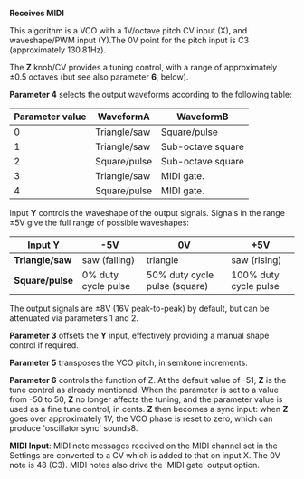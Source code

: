
**Receives MIDI**

This algorithm is a VCO with a 1V/octave pitch CV input (X), and waveshape/PWM input (Y).The 0V point for the pitch
input is C3 (approximately 130.81Hz).

The **Z** knob/CV provides a tuning control, with a range of approximately ±0.5 octaves (but see also parameter **6**, below).

  **Parameter 4** selects the output waveforms according to the following table:

<table>
<thead>
<tr class="header">
<th><strong>Parameter value</strong></th>
<th><strong>WaveformA</strong></th>
<th><strong>WaveformB</strong></th>
</tr>
</thead>
<tbody>
<tr class="odd">
<td>
0
</td>
<td>
Triangle/saw
</td>
<td>
Square/pulse
</td>
</tr>
<tr class="even">
<td>
1
</td>
<td>
Triangle/saw
</td>
<td>Sub-octave square</td>
</tr>
<tr class="odd">
<td>
2
</td>
<td>
Square/pulse
</td>
<td>Sub-octave square</td>
</tr>
<tr class="even">
<td>
3
</td>
<td>
Triangle/saw
</td>
<td>
MIDI gate.
</td>
</tr>
<tr class="odd">
<td>
4
</td>
<td>
Square/pulse
</td>
<td>
MIDI gate.
</td>
</tr>
</tbody>
</table>

Input **Y** controls the waveshape of the output signals. Signals in the range ±5V give the full range of possible
waveshapes:

<table>
<thead>
<tr class="header">
<th><strong>Input Y</strong></th>
<th><strong>-5V</strong></th>
<th><strong>0V</strong></th>
<th><strong>+5V</strong></th>
</tr>
</thead>
<tbody>
<tr class="odd">
<td>
<strong>Triangle/saw</strong>
</td>
<td>
saw (falling)
</td>
<td>
triangle
</td>
<td>
saw (rising)
</td>
</tr>
<tr class="even">
<td>
<strong>Square/pulse</strong>
</td>
<td>0% duty cycle pulse</td>
<td>50% duty cycle pulse (square)</td>
<td>
100% duty cycle pulse
</td>
</tr>
</tbody>
</table>

The output signals are ±8V (16V peak-to-peak) by default, but can be attenuated via parameters 1 and 2.

  **Parameter 3** offsets the **Y** input, effectively providing a manual shape control if required.

  **Parameter 5** transposes the VCO pitch, in semitone increments.

  **Parameter 6** controls the function of Z. At the default value of -51, **Z** is the tune control as already mentioned. 
When the parameter is set to a value from -50 to 50, **Z** no
longer affects the tuning, and the parameter value is used as a fine
tune control, in cents. **Z** then becomes a sync input: when **Z** goes over
approximately 1V, the VCO phase is reset to zero, which can produce
'oscillator sync' sounds8.

**MIDI Input**: MIDI note messages received on the MIDI channel set in
the Settings are converted to a CV which is added to that on input X.
The 0V note is 48 (C3). MIDI notes also drive the 'MIDI gate' output
option.